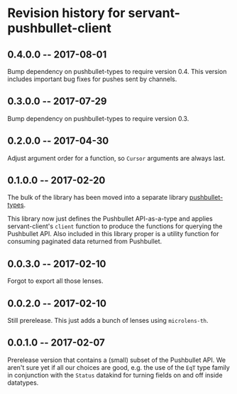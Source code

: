 # Revision history for servant-pushbullet-client

## 0.4.0.0  -- 2017-08-01

Bump dependency on pushbullet-types to require version 0.4. This version
includes important bug fixes for pushes sent by channels.

## 0.3.0.0  -- 2017-07-29

Bump dependency on pushbullet-types to require version 0.3.

## 0.2.0.0  -- 2017-04-30

Adjust argument order for a function, so `Cursor` arguments are always last.

## 0.1.0.0  -- 2017-02-20

The bulk of the library has been moved into a separate library
[pushbullet-types](https://github.com/tsani/pushbullet-types).

This library now just defines the Pushbullet API-as-a-type and applies
servant-client's `client` function to produce the functions for querying the
Pushbullet API. Also included in this library proper is a utility function for
consuming paginated data returned from Pushbullet.

## 0.0.3.0  -- 2017-02-10

Forgot to export all those lenses.

## 0.0.2.0  -- 2017-02-10

Still prerelease. This just adds a bunch of lenses using `microlens-th`.

## 0.0.1.0  -- 2017-02-07

Prerelease version that contains a (small) subset of the Pushbullet API. We
aren't sure yet if all our choices are good, e.g. the use of the `EqT` type
family in conjunction with the `Status` datakind for turning fields on and off
inside datatypes.
